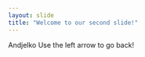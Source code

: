 ```yaml
---
layout: slide
title: "Welcome to our second slide!"
---
```

Andjelko
Use the left arrow to go back!

